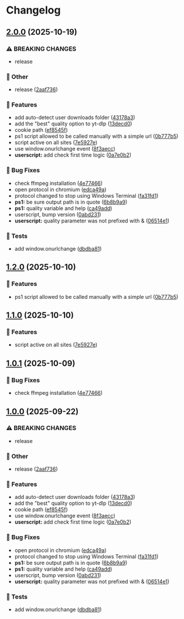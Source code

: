 # Changelog

## [2.0.0](https://github.com/Fred-Vatin/run-yt-dlp-from-browser/compare/v1.2.0...v2.0.0) (2025-10-19)


### ⚠ BREAKING CHANGES

* release

### 🧰 Other

* release ([2aaf736](https://github.com/Fred-Vatin/run-yt-dlp-from-browser/commit/2aaf736216841acc5ffb0c098811e5270843c4fe))


### 🚀 Features

* add auto-detect user downloads folder ([43178a3](https://github.com/Fred-Vatin/run-yt-dlp-from-browser/commit/43178a37178124b0f42bc4c73576f72541ef04d4))
* add the "best" quality option to yt-dlp ([13decd0](https://github.com/Fred-Vatin/run-yt-dlp-from-browser/commit/13decd0fc3e721c0c78ce9d92f79fd60bf067394))
* cookie path ([ef8545f](https://github.com/Fred-Vatin/run-yt-dlp-from-browser/commit/ef8545f02f3dab981ff31ff6b757cb2c991d4d19))
* ps1 script allowed to be called manually with a simple url ([0b777b5](https://github.com/Fred-Vatin/run-yt-dlp-from-browser/commit/0b777b56905f661eccc452b2f0a9f387e5f58026))
* script active on all sites ([7e5927e](https://github.com/Fred-Vatin/run-yt-dlp-from-browser/commit/7e5927e56071fe7b5a56f391026b5a40de926633))
* use window.onurlchange event ([8f3aecc](https://github.com/Fred-Vatin/run-yt-dlp-from-browser/commit/8f3aecc6f0e15254dcaeccf762f7a1c513b6817a))
* **userscript:** add check first time logic ([0a7e0b2](https://github.com/Fred-Vatin/run-yt-dlp-from-browser/commit/0a7e0b28d4ba275590eae2a6e3127858438ab558))


### 🐞 Bug Fixes

* check ffmpeg installation ([4e77466](https://github.com/Fred-Vatin/run-yt-dlp-from-browser/commit/4e77466e59234212085acb73e3a8d5861760e560))
* open protocol in chromium ([edca49a](https://github.com/Fred-Vatin/run-yt-dlp-from-browser/commit/edca49a5dffd5e96c407c328e7109b83792c21b3))
* protocol changed to stop using Windows Terminal ([fa31fd1](https://github.com/Fred-Vatin/run-yt-dlp-from-browser/commit/fa31fd153fbd40ce949dda2a8fd9a25522343b2c))
* **ps1:** be sure output path is in quote ([6b8b9a9](https://github.com/Fred-Vatin/run-yt-dlp-from-browser/commit/6b8b9a9e50d3f78e2e1d37a07dba24fb9bdde875))
* **ps1:** quality variable and help ([ca49add](https://github.com/Fred-Vatin/run-yt-dlp-from-browser/commit/ca49addda006efc77e9000abb9e847f6fb60964c))
* userscript, bump version ([0abd231](https://github.com/Fred-Vatin/run-yt-dlp-from-browser/commit/0abd231f1e68d4f0b058b8a9092fbe4486379775))
* **userscript:** quality parameter was not prefixed with & ([06514e1](https://github.com/Fred-Vatin/run-yt-dlp-from-browser/commit/06514e1b2b95c94d04e2965b3f6e1f1f87a33f75))


### 🧪 Tests

* add window.onurlchange ([dbdba81](https://github.com/Fred-Vatin/run-yt-dlp-from-browser/commit/dbdba81791e8165f801c601d62d63b14ea814464))

## [1.2.0](https://github.com/Fred-Vatin/run-yt-dlp-from-browser/compare/v1.1.0...v1.2.0) (2025-10-10)


### 🚀 Features

* ps1 script allowed to be called manually with a simple url ([0b777b5](https://github.com/Fred-Vatin/run-yt-dlp-from-browser/commit/0b777b56905f661eccc452b2f0a9f387e5f58026))

## [1.1.0](https://github.com/Fred-Vatin/run-yt-dlp-from-browser/compare/v1.0.1...v1.1.0) (2025-10-10)


### 🚀 Features

* script active on all sites ([7e5927e](https://github.com/Fred-Vatin/run-yt-dlp-from-browser/commit/7e5927e56071fe7b5a56f391026b5a40de926633))

## [1.0.1](https://github.com/Fred-Vatin/run-yt-dlp-from-browser/compare/v1.0.0...v1.0.1) (2025-10-09)


### 🐞 Bug Fixes

* check ffmpeg installation ([4e77466](https://github.com/Fred-Vatin/run-yt-dlp-from-browser/commit/4e77466e59234212085acb73e3a8d5861760e560))

## [1.0.0](https://github.com/Fred-Vatin/run-yt-dlp-from-browser/compare/v0.1.0...v1.0.0) (2025-09-22)


### ⚠ BREAKING CHANGES

* release

### 🧰 Other

* release ([2aaf736](https://github.com/Fred-Vatin/run-yt-dlp-from-browser/commit/2aaf736216841acc5ffb0c098811e5270843c4fe))


### 🚀 Features

* add auto-detect user downloads folder ([43178a3](https://github.com/Fred-Vatin/run-yt-dlp-from-browser/commit/43178a37178124b0f42bc4c73576f72541ef04d4))
* add the "best" quality option to yt-dlp ([13decd0](https://github.com/Fred-Vatin/run-yt-dlp-from-browser/commit/13decd0fc3e721c0c78ce9d92f79fd60bf067394))
* cookie path ([ef8545f](https://github.com/Fred-Vatin/run-yt-dlp-from-browser/commit/ef8545f02f3dab981ff31ff6b757cb2c991d4d19))
* use window.onurlchange event ([8f3aecc](https://github.com/Fred-Vatin/run-yt-dlp-from-browser/commit/8f3aecc6f0e15254dcaeccf762f7a1c513b6817a))
* **userscript:** add check first time logic ([0a7e0b2](https://github.com/Fred-Vatin/run-yt-dlp-from-browser/commit/0a7e0b28d4ba275590eae2a6e3127858438ab558))


### 🐞 Bug Fixes

* open protocol in chromium ([edca49a](https://github.com/Fred-Vatin/run-yt-dlp-from-browser/commit/edca49a5dffd5e96c407c328e7109b83792c21b3))
* protocol changed to stop using Windows Terminal ([fa31fd1](https://github.com/Fred-Vatin/run-yt-dlp-from-browser/commit/fa31fd153fbd40ce949dda2a8fd9a25522343b2c))
* **ps1:** be sure output path is in quote ([6b8b9a9](https://github.com/Fred-Vatin/run-yt-dlp-from-browser/commit/6b8b9a9e50d3f78e2e1d37a07dba24fb9bdde875))
* **ps1:** quality variable and help ([ca49add](https://github.com/Fred-Vatin/run-yt-dlp-from-browser/commit/ca49addda006efc77e9000abb9e847f6fb60964c))
* userscript, bump version ([0abd231](https://github.com/Fred-Vatin/run-yt-dlp-from-browser/commit/0abd231f1e68d4f0b058b8a9092fbe4486379775))
* **userscript:** quality parameter was not prefixed with & ([06514e1](https://github.com/Fred-Vatin/run-yt-dlp-from-browser/commit/06514e1b2b95c94d04e2965b3f6e1f1f87a33f75))


### 🧪 Tests

* add window.onurlchange ([dbdba81](https://github.com/Fred-Vatin/run-yt-dlp-from-browser/commit/dbdba81791e8165f801c601d62d63b14ea814464))
